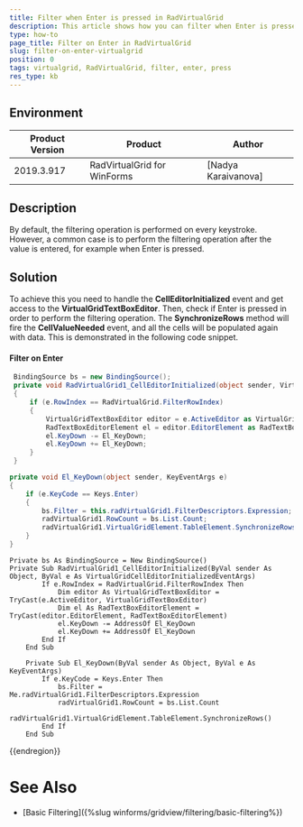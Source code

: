 ```yaml
---
title: Filter when Enter is pressed in RadVirtualGrid
description: This article shows how you can filter when Enter is presses instead on every keystroke.
type: how-to
page_title: Filter on Enter in RadVirtualGrid
slug: filter-on-enter-virtualgrid
position: 0
tags: virtualgrid, RadVirtualGrid, filter, enter, press 
res_type: kb
---
```


## Environment

|Product Version|Product|Author|
|----|----|----|
|2019.3.917|RadVirtualGrid for WinForms|[Nadya Karaivanova]|

## Description

By default, the filtering operation is performed on every keystroke. However, a common case is to perform the filtering operation after the value is entered, for example when Enter is pressed.

## Solution 

 To achieve this you need to handle the **CellEditorInitialized** event and get access to the **VirtualGridTextBoxEditor**. Then, check if Enter is pressed in order to perform the filtering operation. The **SynchronizeRows** method will fire the **CellValueNeeded** event, and all the cells will be populated again with data. This is demonstrated in the following code snippet.

#### Filter on Enter

````C#
 BindingSource bs = new BindingSource();
 private void RadVirtualGrid1_CellEditorInitialized(object sender, VirtualGridCellEditorInitializedEventArgs e)
 {
     if (e.RowIndex == RadVirtualGrid.FilterRowIndex)
     {
         VirtualGridTextBoxEditor editor = e.ActiveEditor as VirtualGridTextBoxEditor;
         RadTextBoxEditorElement el = editor.EditorElement as RadTextBoxEditorElement;
         el.KeyDown -= El_KeyDown;
         el.KeyDown += El_KeyDown;
     }
 }

private void El_KeyDown(object sender, KeyEventArgs e)
{
    if (e.KeyCode == Keys.Enter)
    {
        bs.Filter = this.radVirtualGrid1.FilterDescriptors.Expression;
        radVirtualGrid1.RowCount = bs.List.Count;
        radVirtualGrid1.VirtualGridElement.TableElement.SynchronizeRows();
    }
}

````
````VB.NET
Private bs As BindingSource = New BindingSource()
Private Sub RadVirtualGrid1_CellEditorInitialized(ByVal sender As Object, ByVal e As VirtualGridCellEditorInitializedEventArgs)
        If e.RowIndex = RadVirtualGrid.FilterRowIndex Then
            Dim editor As VirtualGridTextBoxEditor = TryCast(e.ActiveEditor, VirtualGridTextBoxEditor)
            Dim el As RadTextBoxEditorElement = TryCast(editor.EditorElement, RadTextBoxEditorElement)
            el.KeyDown -= AddressOf El_KeyDown
            el.KeyDown += AddressOf El_KeyDown
        End If
    End Sub

    Private Sub El_KeyDown(ByVal sender As Object, ByVal e As KeyEventArgs)
        If e.KeyCode = Keys.Enter Then
            bs.Filter = Me.radVirtualGrid1.FilterDescriptors.Expression
            radVirtualGrid1.RowCount = bs.List.Count
            radVirtualGrid1.VirtualGridElement.TableElement.SynchronizeRows()
        End If
    End Sub

```` 
{{endregion}} 

# See Also

* [Basic Filtering]({%slug winforms/gridview/filtering/basic-filtering%})